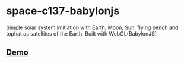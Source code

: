 # space-c137-babylonjs
Simple solar system imitiation with Earth, Moon, Sun, flying bench and tophat as satellites of the Earth.
Built with WebGL(BabylonJS)
## [Demo](https://freshusername.github.io/space-c137-babylonjs/)
